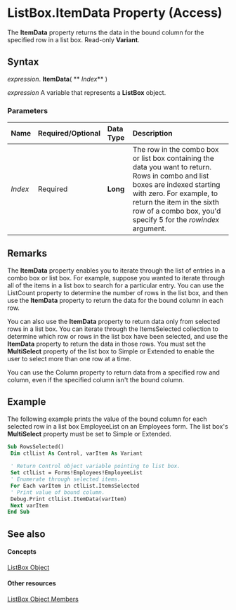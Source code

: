 
# ListBox.ItemData Property (Access)

The  **ItemData** property returns the data in the bound column for the specified row in a list box. Read-only **Variant**.


## Syntax

 _expression_. **ItemData**( ** _Index_** )

 _expression_ A variable that represents a **ListBox** object.


### Parameters



|**Name**|**Required/Optional**|**Data Type**|**Description**|
|:-----|:-----|:-----|:-----|
| _Index_|Required|**Long**|The row in the combo box or list box containing the data you want to return. Rows in combo and list boxes are indexed starting with zero. For example, to return the item in the sixth row of a combo box, you'd specify 5 for the  _rowindex_ argument.|

## Remarks

The  **ItemData** property enables you to iterate through the list of entries in a combo box or list box. For example, suppose you wanted to iterate through all of the items in a list box to search for a particular entry. You can use the ListCount property to determine the number of rows in the list box, and then use the **ItemData** property to return the data for the bound column in each row.

You can also use the  **ItemData** property to return data only from selected rows in a list box. You can iterate through the ItemsSelected collection to determine which row or rows in the list box have been selected, and use the **ItemData** property to return the data in those rows. You must set the **MultiSelect** property of the list box to Simple or Extended to enable the user to select more than one row at a time.

You can use the Column property to return data from a specified row and column, even if the specified column isn't the bound column.


## Example

The following example prints the value of the bound column for each selected row in a list box EmployeeList on an Employees form. The list box's  **MultiSelect** property must be set to Simple or Extended.


```vb
Sub RowsSelected() 
 Dim ctlList As Control, varItem As Variant 
 
 ' Return Control object variable pointing to list box. 
 Set ctlList = Forms!Employees!EmployeeList 
 ' Enumerate through selected items. 
 For Each varItem in ctlList.ItemsSelected 
 ' Print value of bound column. 
 Debug.Print ctlList.ItemData(varItem) 
 Next varItem 
End Sub
```


## See also


#### Concepts


[ListBox Object](6bc00755-34e7-4fc2-8e72-40dae2010dd8.md)
#### Other resources


[ListBox Object Members](d87ad51b-9a46-21f3-f6d6-ef98ea8aaf6d.md)
